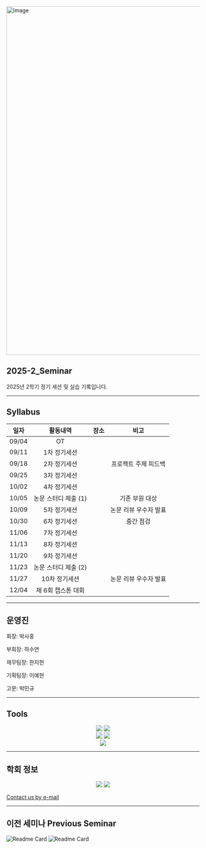 <img width="2048" height="910" alt="image" src="https://github.com/user-attachments/assets/770c804e-6f19-4a70-a389-26b9c0283bba" />


## 2025-2_Seminar
2025년 2학기 정기 세션 및 실습 기록입니다.

***
## Syllabus

|**일자**|**활동내역**|**장소**|**비고**|
|:---:|:---:|:---:|:---:|
|09/04|OT|||
|09/11|1차 정기세션|||
|09/18|2차 정기세션||프로젝트 주제 피드백|
|09/25|3차 정기세션|||
|10/02|4차 정기세션|||
|10/05|논문 스터디 제출 (1)||기존 부원 대상|
|10/09|5차 정기세션||논문 리뷰 우수자 발표|
|10/30|6차 정기세션||중간 점검|
|11/06|7차 정기세션|||
|11/13|8차 정기세션|||
|11/20|9차 정기세션|||
|11/23|논문 스터디 제출 (2)|||
|11/27|10차 정기세션||논문 리뷰 우수자 발표|
|12/04|제 6회 캡스톤 대회|||

***
## 운영진
회장: 박사홍

부회장: 하수연

재무팀장: 한지현

기획팀장: 이예현

고문: 박민규
***

## Tools
<div align="center">
	<a href=https://www.python.org/><img src="https://img.shields.io/badge/Python-3776AB?style=flat&logo=Python&logoColor=yellow" /></a>
	<a href=https://www.r-project.org/><img src="https://img.shields.io/badge/R-276DC3?style=flat&logo=R&logoColor=white" /></a>
</div>

<div align="center">
	<a href=https://www.notion.com/ko/product><img src="https://img.shields.io/badge/Notion-000000?style=flat&logo=Notion&logoColor=white" /></a>
	<a href=https://slack.com/intl/ko-kr><img src="https://img.shields.io/badge/Slack-4A154B?style=flat&logo=Slack&logoColor=orange" /></a>
</div>

<div align="center">
	<a href=https://github.com/HUFS-DAT/2025-2_Seminar><img src="https://img.shields.io/badge/Github-181717?style=flat&logo=Github&logoColor=white" /></a>
</div>

***
## 학회 정보

<div align="center">
	<a href=https://www.instagram.com/dat.hufs/><img src="https://img.shields.io/badge/instagram-FF0069.svg?&logo=instagram&logoColor=white" /></a>
	<a href=https://www.linktr.ee/dat0406><img src="https://img.shields.io/badge/linktree-43E55E.svg?&logo=linktree&logoColor=white" /></a>
</div>



[Contact us by e-mail](mailto:dat@hufs.ac.kr)

***
## 이전 세미나 Previous Seminar
![Readme Card](https://github-readme-stats.vercel.app/api/pin/?username=HUFS-DAT&repo=2025-1_Seminar)
![Readme Card](https://github-readme-stats.vercel.app/api/pin/?username=HUFS-DAT&repo=2024-2_Seminar)

